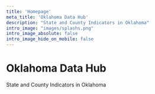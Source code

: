 ```yaml
---
title: 'Homepage'
meta_title: 'Oklahoma Data Hub'
description: "State and County Indicators in Oklahoma"
intro_image: "images/splashs.png"
intro_image_absolute: false
intro_image_hide_on_mobile: false
---
```


# Oklahoma Data Hub

State and County Indicators in Oklahoma

